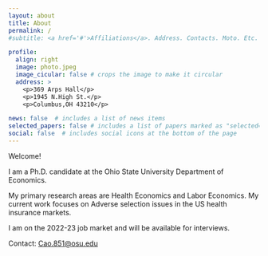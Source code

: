```yaml
---
layout: about
title: About
permalink: /
#subtitle: <a href='#'>Affiliations</a>. Address. Contacts. Moto. Etc.

profile:
  align: right
  image: photo.jpeg
  image_cicular: false # crops the image to make it circular
  address: >
    <p>369 Arps Hall</p>
    <p>1945 N.High St.</p>
    <p>Columbus,OH 43210</p>

news: false  # includes a list of news items
selected_papers: false # includes a list of papers marked as "selected={true}"
social: false  # includes social icons at the bottom of the page
---
```

Welcome!

I am a Ph.D. candidate at the Ohio State University Department of Economics.

My primary research areas are Health Economics and Labor Economics. My current work focuses on Adverse selection issues in the US health insurance markets.

I am on the 2022-23 job market and will be available for interviews.

Contact: Cao.851@osu.edu
